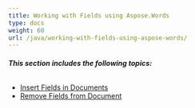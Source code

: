 ```yaml
---
title: Working with Fields using Aspose.Words
type: docs
weight: 60
url: /java/working-with-fields-using-aspose-words/
---
```


###### **This section includes the following topics:**
- [Insert Fields in Documents](/words/java/insert-fields-in-documents-html/)
- [Remove Fields from Document](/words/java/remove-fields-from-document-html/)
